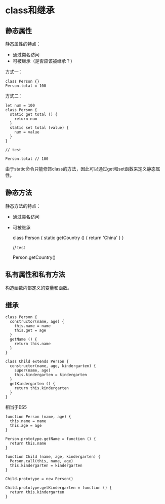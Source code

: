 # class和继承

## 静态属性

静态属性的特点：

* 通过类名访问
* 可被继承（是否应该被继承？）

方式一：

    class Person {}
    Person.total = 100
    
方式二：

    let num = 100
    class Person {
      static get total () {
        return num
      }
      static set total (value) {
        num = value
      }
    }
    
    // test
  
    Person.total // 100
    
由于static命令只能修饰class的方法，因此可以通过get和set函数来定义静态属性。

## 静态方法

静态方法的特点：

* 通过类名访问
* 可被继承


    class Person {
      static getCountry () {
        return 'China'
      }
    }
    
    // test
    
    Person.getCountry()
  
## 私有属性和私有方法

构造函数内部定义的变量和函数。

## 继承

    class Person {
      constructor(name, age) {
        this.name = name
        this.get = age
      }
      getName () {
        return this.name
      }
    }
    
    class Child extends Person {
      constructor(name, age, kindergarten) {
        super(name, age)
        this.kindergarten = kindergarten
      }
      getKindergarten () {
        return this.kindergarten
      }
    }

相当于ES5

    function Person (name, age) {
      this.name = name
      this.age = age
    }
    
    Person.prototype.getName = function () {
      return this.name
    }
    
    function Child (name, age, kindergarten) {
      Person.call(this, name, age)
      this.kindergarten = kindergarten
    }
    
    Child.prototype = new Person()
    
    Child.prototype.getKindergarten = function () {
      return this.kindergarten
    }